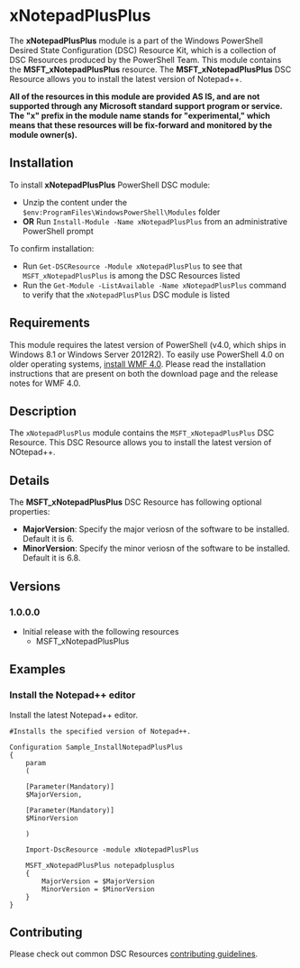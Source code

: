 # xNotepadPlusPlus

The **xNotepadPlusPlus** module is a part of the Windows PowerShell Desired State Configuration (DSC) Resource Kit, which is a collection of DSC Resources produced by the PowerShell Team.
This module contains the **MSFT_xNotepadPlusPlus** resource.
The **MSFT_xNotepadPlusPlus** DSC Resource allows you to install the latest version of Notepad++.

**All of the resources in this module are provided AS IS, and are not supported through any Microsoft standard support program or service. The "x" prefix in the module name stands for "experimental," which means that these resources will be fix-forward and monitored by the module owner(s).**

## Installation

To install **xNotepadPlusPlus** PowerShell DSC module:

*   Unzip the content under the `$env:ProgramFiles\WindowsPowerShell\Modules` folder
*   **OR** Run `Install-Module -Name xNotepadPlusPlus` from an administrative PowerShell prompt

To confirm installation:  

*   Run `Get-DSCResource -Module xNotepadPlusPlus` to see that `MSFT_xNotepadPlusPlus` is among the DSC Resources listed  
*   Run the `Get-Module -ListAvailable -Name xNotepadPlusPlus` command to verify that the `xNotepadPlusPlus` DSC module is listed

## Requirements

This module requires the latest version of PowerShell (v4.0, which ships in Windows 8.1 or Windows Server 2012R2).
To easily use PowerShell 4.0 on older operating systems, [install WMF 4.0](http://www.microsoft.com/en-us/download/details.aspx?id=40855).
Please read the installation instructions that are present on both the download page and the release notes for WMF 4.0.

## Description

The `xNotepadPlusPlus` module contains the `MSFT_xNotepadPlusPlus` DSC Resource. This DSC Resource allows you to install the latest version of NOtepad++.

## Details

The **MSFT_xNotepadPlusPlus** DSC Resource has following optional properties:

*  **MajorVersion**: Specify the major veriosn of the software to be installed. Default it is 6.
*  **MinorVersion**: Specify the minor veriosn of the software to be installed. Default it is 6.8.

## Versions

### 1.0.0.0

*   Initial release with the following resources 
    *   MSFT_xNotepadPlusPlus 

## Examples

### Install the Notepad++ editor

Install the latest Notepad++ editor.

```
#Installs the specified version of Notepad++.

Configuration Sample_InstallNotepadPlusPlus
{
    param
    (
		
	[Parameter(Mandatory)]
	$MajorVersion,
		
    [Parameter(Mandatory)]
	$MinorVersion		
		
    )
	
	Import-DscResource -module xNotepadPlusPlus
	
	MSFT_xNotepadPlusPlus notepadplusplus
	{
	    MajorVersion = $MajorVersion
		MinorVersion = $MinorVersion
	}
}
```

## Contributing
Please check out common DSC Resources [contributing guidelines](https://github.com/PowerShell/DscResource.Kit/blob/master/CONTRIBUTING.md).
